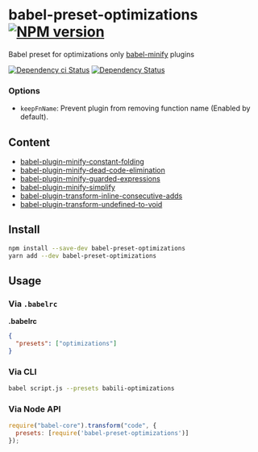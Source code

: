 # babel-preset-optimizations [![NPM version][npm-image]][npm-url]

Babel preset for optimizations only [babel-minify](https://github.com/babel/minify) plugins

[![Dependency ci Status][dependencyci-image]][dependencyci-url]
[![Dependency Status][daviddm-image]][daviddm-url]

### Options

- `keepFnName`: Prevent plugin from removing function name (Enabled by default).

## Content

- [babel-plugin-minify-constant-folding](https://www.npmjs.com/package/babel-plugin-minify-constant-folding)
- [babel-plugin-minify-dead-code-elimination](https://www.npmjs.com/package/babel-plugin-minify-dead-code-elimination)
- [babel-plugin-minify-guarded-expressions](https://www.npmjs.com/package/babel-plugin-minify-guarded-expressions)
- [babel-plugin-minify-simplify](https://www.npmjs.com/package/babel-plugin-minify-simplify)
- [babel-plugin-transform-inline-consecutive-adds](https://www.npmjs.com/package/babel-plugin-transform-inline-consecutive-adds)
- [babel-plugin-transform-undefined-to-void](https://www.npmjs.com/package/babel-plugin-transform-undefined-to-void)

## Install

```bash
npm install --save-dev babel-preset-optimizations
yarn add --dev babel-preset-optimizations
```

## Usage

### Via `.babelrc`

**.babelrc**

```json
{
  "presets": ["optimizations"]
}
```

### Via CLI

```sh
babel script.js --presets babili-optimizations
```

### Via Node API

```javascript
require("babel-core").transform("code", {
  presets: [require('babel-preset-optimizations')]
});
```

[npm-image]: https://img.shields.io/npm/v/babel-preset-optimizations.svg?style=flat-square
[npm-url]: https://npmjs.org/package/babel-preset-optimizations
[daviddm-image]: https://david-dm.org/christophehurpeau/babel-preset-optimizations.svg?style=flat-square
[daviddm-url]: https://david-dm.org/christophehurpeau/babel-preset-optimizations
[dependencyci-image]: https://dependencyci.com/github/christophehurpeau/babel-preset-optimizations/badge?style=flat-square
[dependencyci-url]: https://dependencyci.com/github/christophehurpeau/babel-preset-optimizations
